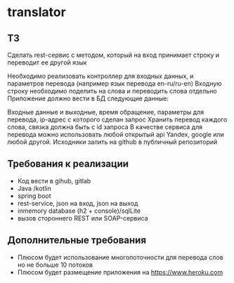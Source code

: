 # translator
## ТЗ
Сделать rest-сервис с методом, который на вход принимает строку и переводит ее другой язык

Необходимо реализовать контроллер для входных данных, и параметров перевода (например язык перевода en-ru/ru-en)
Входную строку необходимо поделить на слова и переводить слова отдельно
Приложение должно вести в БД следующие данные:

Входные данные и выходные, время обращение, параметры для перевода, ip-адрес с которого сделан запрос
Хранить перевод каждого слова, связка должна быть с id запроса
В качестве сервиса для перевода можно использовать любой открытый api Yandex, google или любой другой.
Исходники залить на github в публичный репозиторий

## Требования к реализации
- Код вести в gihub, gitlab
- Java /kotlin
- spring boot
- rest-service, json на вход, json на выход
- inmemory database (h2 + console)/sqlLite
- вызов стороннего REST или SOAP-сервиса
## Дополнительные требования
- Плюсом будет использование многопоточности для перевода слов но не больше 10 потоков
- Плюсом будет размещение приложения на https://www.heroku.com
